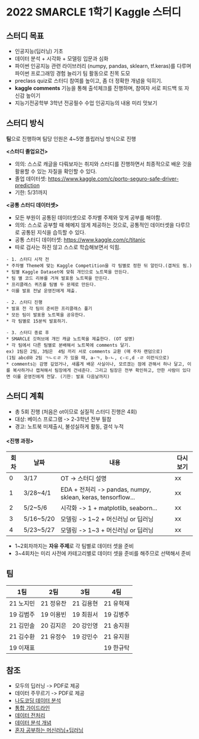 ﻿# 2022 SMARCLE 1학기 Kaggle 스터디

## 스터디 목표
 * 인공지능(딥러닝) 기초
 * 데이터 분석 + 시각화 + 모델링 입문과 심화
 * 파이썬 인공지능 관련 라이브러리 (numpy, pandas, sklearn, tf.keras)를 다루며 파이썬 프로그래밍 경험 늘리기
팀 활동으로 친목 도모
 * preclass quiz로 스터디 참여를 높이고, 좀 더 정확한 개념을 익히기. 
 * **kaggle comments** 기능을 통해 출석체크를 진행하며, 참여자 서로  피드백 또 자신감 높이기
 * 지능기전공학부 3학년 전공필수 수업 인공지능의 내용 미리 맛보기

## 스터디 방식
**팀**으로 진행하며 팀당 인원은 4~5명 플립러닝 방식으로 진행

**<스터디 졸업요건>**
* 의의: 스스로 캐글을 다뤄보자는 취지와 스터디를 진행하면서 최종적으로 배운 것을 활용할 수 있는 자질을 확인할 수 있다. 
* 졸업 데이터셋: https://www.kaggle.com/c/porto-seguro-safe-driver-prediction
* 기한: 5/31까지

**<공통 스터디 데이터셋>**
* 모든 부원이 공통된 데이터셋으로 주차별 주제와 맞게 공부를 해야함.
* 의의: 스스로 공부할 때 해메지 않게 제공하는 것으로, 공통적인 데이터셋을 다루므로 공통된 지식을 습득할 수 있다.
* 공통 스터디 데이터셋: https://www.kaggle.com/c/titanic
* 따로 검사는 하진 않고 스스로 학습해보면서 익힘.

```
- 1. 스터디 시작 전
* 주차별 Theme에 맞는 Kaggle Competition을 각 팀별로 정한 뒤 알린다.(겹쳐도 됨.) 
* 팀별 Kaggle Dataset에 맞춰 개인으로 노트북을 만든다.
* 팀 별 코드 리뷰를 거쳐 발표용 노트북을 만든다.
* 프리클래스 퀴즈를 팀별 두 문제로 만든다.
* 이를 발표 전날 운영진에게 제출.

- 2. 스터디 진행
* 발표 전 각 팀이 준비한 프리클래스 풀기
* 모든 팀이 발표용 노트북을 공유한다.
* 각 팀별로 15분씩 발표하기.

- 3. 스터디 종료 후
* SMARCLE 깃허브에 개인 캐글 노트북을 제출한다. (OT 설명)
* 각 팀에서 다른 팀별로 분배해서 노트북에 comments 달기.
ex) 1팀은 2팀, 3팀은  4팀 끼리 서로 comments 교환 (매 주차 랜덤으로) 
(1팀 abcd와 2팀 ㄱㄴㄷㄹ 가 있을 때, a-ㄱ, b-ㄴ, c-ㄷ,d -ㄹ 이런식으로)
* comments는 감명 깊었거나, 새롭게 배운 사실이나, 모르겠는 점에 관해서 하나 달고, 이를 복사하거나 캡쳐해서 팀장에게 건네준다. 그리고 팀장은 전부 확인하고, 안한 사람이 있다면 이를 운영진에게 전달. (기한: 발표 다음날까지)
```

## 스터디 계획
* 총 5회 진행 (처음은 ot이므로 실질적 스터디 진행은 4회)
* 대상: 베이스 프로그램 -> 2-3학년 전부 필참
* 경고: 노트북 미제출시, 불성실하게 활동, 결석 누적

#### <진행 과정>
| 회차 | 날짜 | 내용 | 다시보기 |
| --- | --- | --- | --- |
| 0 | 3/17 | OT -> 스터디 설명 | xx |
| 1 | 3/28~4/1 | EDA + 전처리 -> pandas, numpy, sklean, keras, tensorflow... | xx |
| 2 | 5/2~5/6 | 시각화 -> 1 + matplotlib, seaborn... | xx |
| 3 | 5/16~5/20 | 모델링 -> 1~2 + 머신러닝 or 딥러닝 | xx |
| 4 | 5/23~5/27 | 모델링 -> 1~3 + 머신러닝 or 딥러닝 | xx |

* 1~2회차까지는 **자유 주제**로 각 팀별로 데이터 셋을 준비
* 3~4회차는 미리 사전에 카테고리별로 데이터 셋을 준비를 해주므로 선택해서 준비


## 팀
| 1팀 | 2팀 | 3팀 | 4팀 |
|:---:|:---:|:---:|:---:|
|21 노지민|21 정유찬|21 김용현|21 유혁재|
|19 김범주|19 이용빈|19 최원서|19 김병주|
|21 김민솔|20 김지은|20 강인영|21 송지원|
|21 김수환|21 유정수|19 강민수|21 유지원|
|19 이재표|  |  |19 한규탁|


## 참조
* 모두의 딥러닝 -> PDF로 제공
* 데이터 주무르기 -> PDF로 제공
* [나도코딩 데이터 분석](https://youtu.be/PjhlUzp_cU0)
* [통합 가이드라인](https://kaggle-kr.tistory.com/32)
* [데이터 전처리](https://www.kaggle.com/kwonyoung234/for-beginner)
* [데이터 분석 개념](https://www.youtube.com/watch?v=PjhlUzp_cU0)
* [혼자 공부하는 머신러닝+딥러닝](https://youtu.be/J6wehCO_c58)


